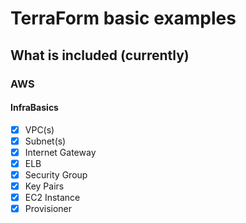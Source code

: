 # TerraForm basic examples

## What is included (currently)

### AWS 
#### InfraBasics
- [X] VPC(s)
- [X] Subnet(s)
- [X] Internet Gateway
- [X] ELB
- [X] Security Group
- [X] Key Pairs
- [x] EC2 Instance
- [x] Provisioner